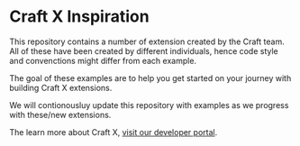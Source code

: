 # Craft X Inspiration

This repository contains a number of extension created by the Craft team. All of these have been created by different individuals, hence code style and convenctions might differ from each example.

The goal of these examples are to help you get started on your journey with building Craft X extensions.

We will contionousluy update this repository with examples as we progress with these/new extensions.

The learn more about Craft X, [visit our developer portal](http://developer.craft.do).
